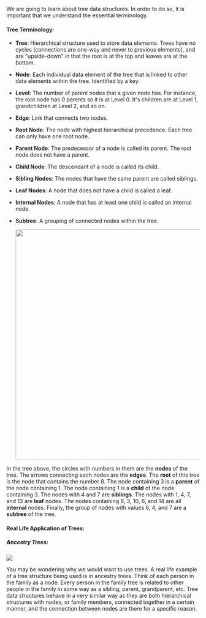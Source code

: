 <!--title={Trees}-->

<!--badges={Algorithms:5,Python:5}-->

<!--concepts={Trees}-->

We are going to learn about tree data structures. In order to do so, it is important that we understand the essential terminology.

#### Tree Terminology:

* **Tree**: Hierarchical structure used to store data elements. Trees have no cycles (connections are one-way and never to previous elements), and are "upside-down" in that the root is at the top and leaves are at the bottom.

* **Node**: Each individual data element of the tree that is linked to other data elements within the tree. Identified by a key.

* **Level**: The number of parent nodes that a given node has. For instance, the root node has 0 parents so it is at Level 0. It's children are at Level 1, grandchildren at Level 2, and so on.

* **Edge**: Link that connects two nodes.

* **Root Node**: The node with highest hierarchical precedence. Each tree can only have one root node.

* **Parent Node**: The predecessor of a node is called its parent. The root node does not have a parent.

* **Child Node**: The descendant of a node is called its child.

* **Sibling Nodes**: The nodes that have the same parent are called siblings.

* **Leaf Nodes**: A node that does not have a child is called a leaf.

* **Internal Nodes**: A node that has at least one child is called an internal node.

* **Subtree**: A grouping of connected nodes within the tree.

  <Img src="https://upload.wikimedia.org/wikipedia/commons/thumb/d/da/Binary_search_tree.svg/1200px-Binary_search_tree.svg.png" width="600">

In the tree above, the circles with numbers in them are the **nodes** of the tree. The arrows connecting each nodes are the **edges**. The **root** of this tree is the node that contains the number 8. The node containing 3 is a **parent** of the node containing 1. The node containing 1 is a **child** of the node containing 3. The nodes with 4 and 7 are **siblings**. The nodes with 1, 4, 7, and 13 are **leaf** nodes. The nodes containing 8, 3, 10, 6, and 14 are all **internal** nodes. Finally, the group of nodes with values 6, 4, and 7 are a **subtree** of the tree.

#### Real Life Application of Trees:

##### Ancestry Trees:

<img src="https://imgur.com/a/D2pQFZC">

You may be wondering why we would want to use trees. A real life example of a tree structure being used is in ancestry trees. Think of each person in the family as a node. Every person in the family tree is related to other people in the family in some way as a sibling, parent, grandparent, etc. Tree data structures behave in a very similar way as they are both hierarchical structures with nodes, or family members, connected together in a certain manner, and the connection between nodes are there for a specific reason.
